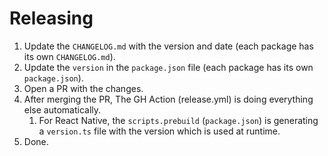 Releasing
=========

 1. Update the `CHANGELOG.md` with the version and date (each package has its own `CHANGELOG.md`).
 2. Update the `version` in the `package.json` file (each package has its own `package.json`).
 3. Open a PR with the changes.
 4. After merging the PR, The GH Action (release.yml) is doing everything else automatically.
    1. For React Native, the `scripts.prebuild` (`package.json`) is generating a `version.ts` file with the version which is used at runtime.
 5. Done.
